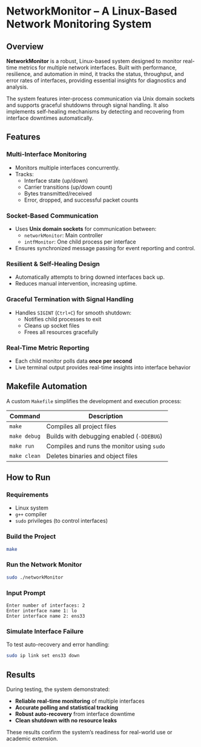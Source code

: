 # NetworkMonitor – A Linux-Based Network Monitoring System

## Overview

**NetworkMonitor** is a robust, Linux-based system designed to monitor real-time metrics for multiple network interfaces. Built with performance, resilience, and automation in mind, it tracks the status, throughput, and error rates of interfaces, providing essential insights for diagnostics and analysis.

The system features inter-process communication via Unix domain sockets and supports graceful shutdowns through signal handling. It also implements self-healing mechanisms by detecting and recovering from interface downtimes automatically.

## Features

### Multi-Interface Monitoring
- Monitors multiple interfaces concurrently.
- Tracks:
  - Interface state (up/down)
  - Carrier transitions (up/down count)
  - Bytes transmitted/received
  - Error, dropped, and successful packet counts

### Socket-Based Communication
- Uses **Unix domain sockets** for communication between:
  - `networkMonitor`: Main controller
  - `intfMonitor`: One child process per interface
- Ensures synchronized message passing for event reporting and control.

### Resilient & Self-Healing Design
- Automatically attempts to bring downed interfaces back up.
- Reduces manual intervention, increasing uptime.

### Graceful Termination with Signal Handling
- Handles `SIGINT` (`Ctrl+C`) for smooth shutdown:
  - Notifies child processes to exit
  - Cleans up socket files
  - Frees all resources gracefully

### Real-Time Metric Reporting
- Each child monitor polls data **once per second**
- Live terminal output provides real-time insights into interface behavior

## Makefile Automation

A custom `Makefile` simplifies the development and execution process:

| Command        | Description |
|----------------|-------------|
| `make`         | Compiles all project files |
| `make debug`   | Builds with debugging enabled (`-DDEBUG`) |
| `make run`     | Compiles and runs the monitor using `sudo` |
| `make clean`   | Deletes binaries and object files |

## How to Run

### Requirements
- Linux system
- `g++` compiler
- `sudo` privileges (to control interfaces)

### Build the Project
```bash
make
```

### Run the Network Monitor
```bash
sudo ./networkMonitor
```

### Input Prompt
```text
Enter number of interfaces: 2
Enter interface name 1: lo
Enter interface name 2: ens33
```

### Simulate Interface Failure
To test auto-recovery and error handling:
```bash
sudo ip link set ens33 down
```

## Results

During testing, the system demonstrated:

- **Reliable real-time monitoring** of multiple interfaces
- **Accurate polling and statistical tracking**
- **Robust auto-recovery** from interface downtime
- **Clean shutdown with no resource leaks**

These results confirm the system’s readiness for real-world use or academic extension.
